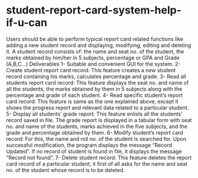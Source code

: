 # student-report-card-system-help-if-u-can
Users should be able to perform typical report card related functions 
like adding a new student record and displaying, modifying, editing 
and deleting it.
A student record consists of: the name and seat no. of the student, the 
marks obtained by him/her in 5 subjects, percentage or GPA and 
Grade (A,B,C...)
Deliverables 1- Suitable and convenient GUI for the system.
2- Create student report card record: This feature creates a new 
student record containing his marks, calculates percentage and 
grade.
3- Read all students report card record: This feature displays the 
seat no. and name of all the students, the marks obtained by
them in 5 subjects along with the percentage and grade of each 
student.
4- Read specific student’s report card record: This feature is same 
as the one explained above, except it shows the progress report 
and relevant data related to a particular student.
5- Display all students’ grade report: This feature enlists all the 
students’ record saved in file. The grade report is displayed in 
a tabular form with seat no. and name of the students, marks 
achieved in the five subjects, and the grade and percentage 
obtained by them.
6- Modify student’s report card record: For this, the name and roll 
no. of the student is searched for. Upon successful 
modification, the program displays the message “Record 
Updated”. If no record of student is found in file, it displays 
the message “Record not found”.
7- Delete student record: This feature deletes the report card 
record of a particular student; it first of all asks for the name 
and seat no. of the student whose record is to be deleted.

